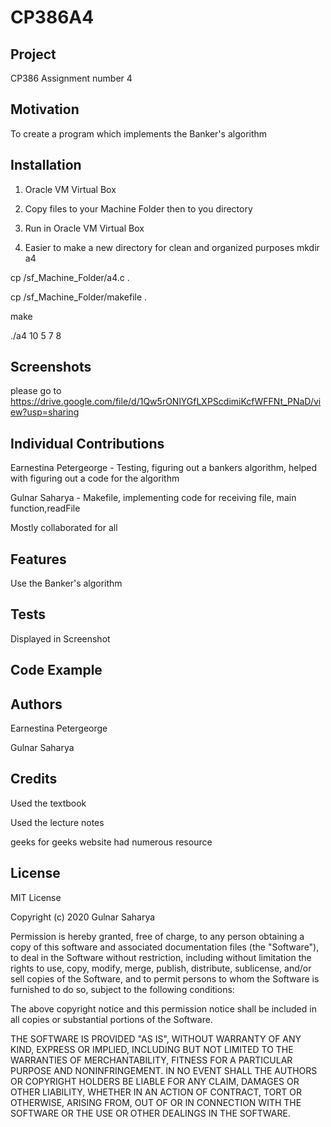 # CP386A4
## Project
CP386 Assignment number 4 
## Motivation
To create a program which implements the Banker's algorithm
## Installation
1. Oracle VM Virtual Box

2. Copy files to your Machine Folder then to you directory 

3. Run in Oracle VM Virtual Box

4. Easier to make a new directory for clean and organized purposes
mkdir a4

cp /sf_Machine_Folder/a4.c .

cp /sf_Machine_Folder/makefile .

make

./a4 10 5 7 8
## Screenshots
please go to 
https://drive.google.com/file/d/1Qw5rONlYGfLXPScdimiKcfWFFNt_PNaD/view?usp=sharing

## Individual Contributions
Earnestina Petergeorge - Testing, figuring out a bankers algorithm, helped with figuring out a code for the algorithm

Gulnar Saharya - Makefile, implementing code for receiving file, main function,readFile

Mostly collaborated for all

## Features
  Use the Banker's algorithm 
## Tests
Displayed in Screenshot
 
## Code Example

## Authors

Earnestina Petergeorge

Gulnar Saharya 

## Credits
Used the textbook

Used the lecture notes

geeks for geeks website had numerous resource



## License 
MIT License

Copyright (c) 2020 Gulnar Saharya

Permission is hereby granted, free of charge, to any person obtaining a copy
of this software and associated documentation files (the "Software"), to deal
in the Software without restriction, including without limitation the rights
to use, copy, modify, merge, publish, distribute, sublicense, and/or sell
copies of the Software, and to permit persons to whom the Software is
furnished to do so, subject to the following conditions:

The above copyright notice and this permission notice shall be included in all
copies or substantial portions of the Software.

THE SOFTWARE IS PROVIDED "AS IS", WITHOUT WARRANTY OF ANY KIND, EXPRESS OR
IMPLIED, INCLUDING BUT NOT LIMITED TO THE WARRANTIES OF MERCHANTABILITY,
FITNESS FOR A PARTICULAR PURPOSE AND NONINFRINGEMENT. IN NO EVENT SHALL THE
AUTHORS OR COPYRIGHT HOLDERS BE LIABLE FOR ANY CLAIM, DAMAGES OR OTHER
LIABILITY, WHETHER IN AN ACTION OF CONTRACT, TORT OR OTHERWISE, ARISING FROM,
OUT OF OR IN CONNECTION WITH THE SOFTWARE OR THE USE OR OTHER DEALINGS IN THE
SOFTWARE.

